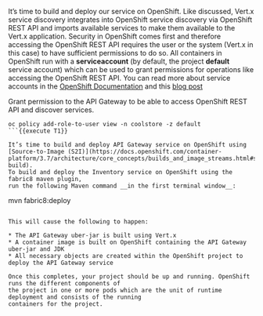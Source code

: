 It’s time to build and deploy our service on OpenShift. 
Like discussed, Vert.x service discovery integrates into OpenShift service discovery via OpenShift 
REST API and imports available services to make them available to the Vert.x application. Security 
in OpenShift comes first and therefore accessing the OpenShift REST API requires the user or the 
system (Vert.x in this case) to have sufficient permissions to do so. All containers in 
OpenShift run with a **serviceaccount** (by default, the project **default** service account) which can 
be used to grant permissions for operations like accessing the OpenShift REST API. You can read 
more about service accounts in the [OpenShift Documentation](https://docs.openshift.com/container-platform/3.7/dev_guide/service_accounts.html) and this 
[blog post](https://blog.openshift.com/understanding-service-accounts-sccs/#_service_accounts)

Grant permission to the API Gateway to be able to access OpenShift REST API and discover services.

```
oc policy add-role-to-user view -n coolstore -z default
```{{execute T1}}

It’s time to build and deploy API Gateway service on OpenShift using [Source-to-Image (S2I)](https://docs.openshift.com/container-platform/3.7/architecture/core_concepts/builds_and_image_streams.html#source-build).
To build and deploy the Inventory service on OpenShift using the fabric8 maven plugin, 
run the following Maven command __in the first terminal window__:

```
mvn fabric8:deploy
```{{execute T1}}

This will cause the following to happen:

* The API Gateway uber-jar is built using Vert.x 
* A container image is built on OpenShift containing the API Gateway uber-jar and JDK
* All necessary objects are created within the OpenShift project to deploy the API Gateway service

Once this completes, your project should be up and running. OpenShift runs the different components of 
the project in one or more pods which are the unit of runtime deployment and consists of the running 
containers for the project. 
